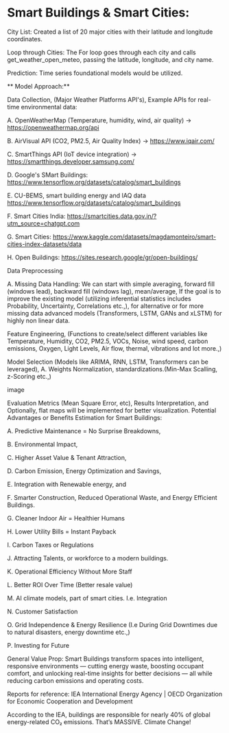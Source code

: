 # Smart Buildings & Smart Cities:

City List: Created a list of 20 major cities with their latitude and longitude coordinates.

Loop through Cities: The For loop goes through each city and calls get_weather_open_meteo, passing the latitude, longitude, and city name.

Prediction: Time series foundational models would be utilized.

** Model Approach:**

Data Collection, (Major Weather Platforms API's), Example APIs for real-time environmental data: 

A. OpenWeatherMap (Temperature, humidity, wind, air quality) → https://openweathermap.org/api

B. AirVisual API (CO2, PM2.5, Air Quality Index) → https://www.iqair.com/

C. SmartThings API (IoT device integration) → https://smartthings.developer.samsung.com/

D. Google's SMart Buildings: https://www.tensorflow.org/datasets/catalog/smart_buildings

E. CU-BEMS, smart building energy and IAQ data https://www.tensorflow.org/datasets/catalog/smart_buildings

F. Smart Cities India: https://smartcities.data.gov.in/?utm_source=chatgpt.com

G. Smart Cities: https://www.kaggle.com/datasets/magdamonteiro/smart-cities-index-datasets/data

H. Open Buildings: https://sites.research.google/gr/open-buildings/

Data Preprocessing

A. Missing Data Handling: We can start with simple averaging, forward fill (windows lead), backward fill (windows lag), mean/average, If the goal is to improve the existing model (utilizing inferential statistics includes Probability, Uncertainty, Correlations etc.,), for alternative or for more missing data advanced models (Transformers, LSTM, GANs and xLSTM) for highly non linear data.

Feature Engineering, (Functions to create/select different variables like Temperature, Humidity, CO2, PM2.5, VOCs, Noise, wind speed, carbon emissions, Oxygen, Light Levels, Air flow, thermal, vibrations and lot more.,)

Model Selection (Models like ARIMA, RNN, LSTM, Transformers can be leveraged), A. Weights Normalization, standardizations.(Min-Max Scalling, z-Scoring etc.,)

image

Evaluation Metrics (Mean Square Error, etc),
Results Interpretation, and
Optionally, flat maps will be implemented for better visualization.
Potential Advantages or Benefits Estimation for Smart Buildings:

A. Predictive Maintenance = No Surprise Breakdowns,

B. Environmental Impact,

C. Higher Asset Value & Tenant Attraction,

D. Carbon Emission, Energy Optimization and Savings,

E. Integration with Renewable energy, and

F. Smarter Construction, Reduced Operational Waste, and Energy Efficient Buildings.

G. Cleaner Indoor Air = Healthier Humans

H. Lower Utility Bills = Instant Payback

I. Carbon Taxes or Regulations

J. Attracting Talents, or workforce to a modern buildings.

K. Operational Efficiency Without More Staff

L. Better ROI Over Time (Better resale value)

M. AI climate models, part of smart cities. I.e. Integration

N. Customer Satisfaction

O. Grid Independence & Energy Resilience (I.e During Grid Downtimes due to natural disasters, energy downtime etc.,)

P. Investing for Future

General Value Prop: Smart Buildings transform spaces into intelligent, responsive environments — cutting energy waste, boosting occupant comfort, and unlocking real-time insights for better decisions — all while reducing carbon emissions and operating costs.

Reports for reference: IEA International Energy Agency | OECD Organization for Economic Cooperation and Development

According to the IEA, buildings are responsible for nearly 40% of global energy-related CO₂ emissions. That’s MASSIVE. Climate Change!
